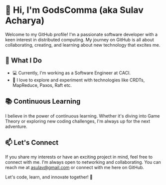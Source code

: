 # 👋 Hi, I'm GodsComma (aka Sulav Acharya)

Welcome to my GitHub profile! I'm a passionate software developer with a keen interest in distributed computing. My journey on GitHub is all about collaborating, creating, and learning about new technology that excites me.

## 💼 What I Do

- 💻 Currently, I'm working as a Software Engineer at CACI.
- 🚀 I love to explore and experiment with technologies like CRDTs, MapReduce, Paxos, Raft etc.


## 📚 Continuous Learning

I believe in the power of continuous learning. Whether it's diving into Game Theory or exploring new coding challenges, I'm always up for the next adventure.

## 📫 Let's Connect

If you share my interests or have an exciting project in mind, feel free to connect with me. I'm always open to networking and collaborating. You can reach me at [asulav@gmail.com](mailto:asulav@gmail.com) or connect with me here on GitHub.

Let's code, learn, and innovate together! 🚀

